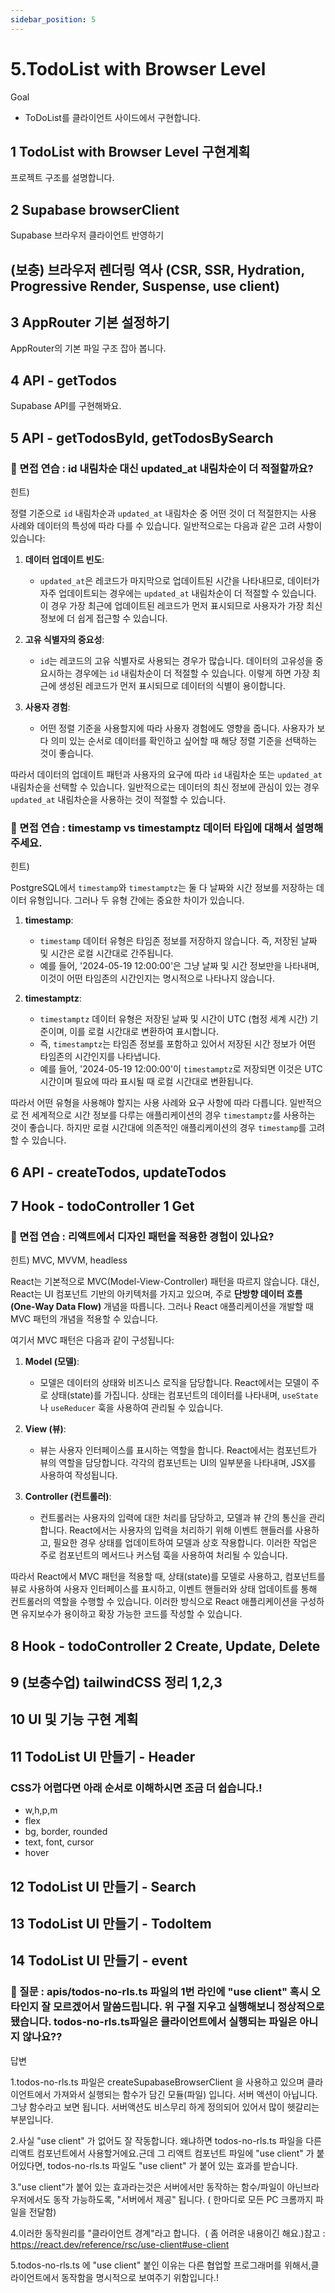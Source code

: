 ```yaml
---
sidebar_position: 5
---
```


# 5.TodoList with Browser Level

Goal  
- ToDoList를 클라이언트 사이드에서 구현합니다.  


## 1 TodoList with Browser Level  구현계획  

프로젝트 구조를 설명합니다.  

## 2 Supabase browserClient

Supabase 브라우저 클라이언트 반영하기  

## (보충) 브라우저 렌더링 역사 (CSR, SSR, Hydration, Progressive Render, Suspense, use client)



## 3 AppRouter 기본 설정하기

AppRouter의 기본 파일 구조 잡아 봅니다.  

## 4 API - getTodos 

Supabase API를 구현해봐요.  

## 5 API - getTodosById, getTodosBySearch

### 📌 면접 연습 : id 내림차순 대신 updated_at 내림차순이 더 적절할까요?  

힌트)  

정렬 기준으로 `id` 내림차순과 `updated_at` 내림차순 중 어떤 것이 더 적절한지는 사용 사례와 데이터의 특성에 따라 다를 수 있습니다. 일반적으로는 다음과 같은 고려 사항이 있습니다:

1. **데이터 업데이트 빈도**:
   - `updated_at`은 레코드가 마지막으로 업데이트된 시간을 나타내므로, 데이터가 자주 업데이트되는 경우에는 `updated_at` 내림차순이 더 적절할 수 있습니다. 이 경우 가장 최근에 업데이트된 레코드가 먼저 표시되므로 사용자가 가장 최신 정보에 더 쉽게 접근할 수 있습니다.

2. **고유 식별자의 중요성**:
   - `id`는 레코드의 고유 식별자로 사용되는 경우가 많습니다. 데이터의 고유성을 중요시하는 경우에는 `id` 내림차순이 더 적절할 수 있습니다. 이렇게 하면 가장 최근에 생성된 레코드가 먼저 표시되므로 데이터의 식별이 용이합니다.

3. **사용자 경험**:
   - 어떤 정렬 기준을 사용할지에 따라 사용자 경험에도 영향을 줍니다. 사용자가 보다 의미 있는 순서로 데이터를 확인하고 싶어할 때 해당 정렬 기준을 선택하는 것이 좋습니다.

따라서 데이터의 업데이트 패턴과 사용자의 요구에 따라 `id` 내림차순 또는 `updated_at` 내림차순을 선택할 수 있습니다. 일반적으로는 데이터의 최신 정보에 관심이 있는 경우 `updated_at` 내림차순을 사용하는 것이 적절할 수 있습니다.



### 📌 면접 연습 : timestamp vs timestamptz 데이터 타입에 대해서 설명해주세요.  

힌트)  


PostgreSQL에서 `timestamp`와 `timestamptz`는 둘 다 날짜와 시간 정보를 저장하는 데이터 유형입니다. 그러나 두 유형 간에는 중요한 차이가 있습니다.

1. **timestamp**:
   - `timestamp` 데이터 유형은 타임존 정보를 저장하지 않습니다. 즉, 저장된 날짜 및 시간은 로컬 시간대로 간주됩니다.
   - 예를 들어, '2024-05-19 12:00:00'은 그냥 날짜 및 시간 정보만을 나타내며, 이것이 어떤 타임존의 시간인지는 명시적으로 나타나지 않습니다.

2. **timestamptz**:
   - `timestamptz` 데이터 유형은 저장된 날짜 및 시간이 UTC (협정 세계 시간) 기준이며, 이를 로컬 시간대로 변환하여 표시합니다.
   - 즉, `timestamptz`는 타임존 정보를 포함하고 있어서 저장된 시간 정보가 어떤 타임존의 시간인지를 나타냅니다.
   - 예를 들어, '2024-05-19 12:00:00'이 `timestamptz`로 저장되면 이것은 UTC 시간이며 필요에 따라 표시될 때 로컬 시간대로 변환됩니다.

따라서 어떤 유형을 사용해야 할지는 사용 사례와 요구 사항에 따라 다릅니다. 일반적으로 전 세계적으로 시간 정보를 다루는 애플리케이션의 경우 `timestamptz`를 사용하는 것이 좋습니다. 하지만 로컬 시간대에 의존적인 애플리케이션의 경우 `timestamp`를 고려할 수 있습니다.


## 6 API - createTodos, updateTodos

## 7 Hook - todoController 1 Get

### 📌 면접 연습 : 리액트에서 디자인 패턴을 적용한 경험이 있나요?

힌트) MVC, MVVM, headless  

React는 기본적으로 MVC(Model-View-Controller) 패턴을 따르지 않습니다. 대신, React는 UI 컴포넌트 기반의 아키텍처를 가지고 있으며, 주로 **단방향 데이터 흐름 (One-Way Data Flow)** 개념을 따릅니다. 그러나 React 애플리케이션을 개발할 때 MVC 패턴의 개념을 적용할 수 있습니다.

여기서 MVC 패턴은 다음과 같이 구성됩니다:

1. **Model (모델)**:
   - 모델은 데이터의 상태와 비즈니스 로직을 담당합니다. React에서는 모델이 주로 상태(state)를 가집니다. 상태는 컴포넌트의 데이터를 나타내며, `useState`나 `useReducer` 훅을 사용하여 관리될 수 있습니다.

2. **View (뷰)**:
   - 뷰는 사용자 인터페이스를 표시하는 역할을 합니다. React에서는 컴포넌트가 뷰의 역할을 담당합니다. 각각의 컴포넌트는 UI의 일부분을 나타내며, JSX를 사용하여 작성됩니다.

3. **Controller (컨트롤러)**:
   - 컨트롤러는 사용자의 입력에 대한 처리를 담당하고, 모델과 뷰 간의 통신을 관리합니다. React에서는 사용자의 입력을 처리하기 위해 이벤트 핸들러를 사용하고, 필요한 경우 상태를 업데이트하여 모델과 상호 작용합니다. 이러한 작업은 주로 컴포넌트의 메서드나 커스텀 훅을 사용하여 처리될 수 있습니다.

따라서 React에서 MVC 패턴을 적용할 때, 상태(state)를 모델로 사용하고, 컴포넌트를 뷰로 사용하여 사용자 인터페이스를 표시하고, 이벤트 핸들러와 상태 업데이트를 통해 컨트롤러의 역할을 수행할 수 있습니다. 이러한 방식으로 React 애플리케이션을 구성하면 유지보수가 용이하고 확장 가능한 코드를 작성할 수 있습니다.




## 8 Hook - todoController 2 Create, Update, Delete

## 9 (보충수업) tailwindCSS 정리 1,2,3

## 10 UI 및 기능 구현 계획

## 11 TodoList UI 만들기 - Header

### CSS가 어렵다면 아래 순서로 이해하시면 조금 더 쉽습니다.!

- w,h,p,m  
- flex  
- bg, border, rounded  
- text, font, cursor  
- hover  

## 12 TodoList UI 만들기 - Search

## 13 TodoList UI 만들기 - TodoItem

## 14 TodoList UI 만들기 - event


### 📌 질문 : apis/todos-no-rls.ts 파일의 1번 라인에 "use client" 혹시 오타인지 잘 모르겠어서 말씀드립니다. 위 구절 지우고 실행해보니 정상적으로 됐습니다. todos-no-rls.ts파일은 클라이언트에서 실행되는 파일은 아니지 않나요??  


답변

1.todos-no-rls.ts 파일은 createSupabaseBrowserClient 을 사용하고 있으며 클라이언트에서 가져와서 실행되는 함수가 담긴 모듈(파일) 입니다. 서버 액션이 아닙니다. 그냥 함수라고 보면 됩니다. 서버액션도 비스무리 하게 정의되어 있어서 많이 헷갈리는 부분입니다.  

2.사실 "use client" 가 없어도 잘 작동합니다. 왜냐하면 todos-no-rls.ts 파일을 다른 리액트 컴포넌트에서 사용할거에요.근데 그 리액트 컴포넌트 파일에 "use client" 가 붙어있다면, todos-no-rls.ts 파일도 "use client" 가 붙어 있는 효과를 받습니다.  

3."use client"가 붙어 있는 효과라는것은 서버에서만 동작하는 함수/파일이 아닌브라우저에서도 동작 가능하도록, "서버에서 제공" 됩니다. ( 한마디로 모든 PC 크롬까지 파일을 전달함)   

4.이러한 동작원리를 "클라이언트 경계"라고 합니다.  ( 좀 어려운 내용이긴 해요.)참고 : https://react.dev/reference/rsc/use-client#use-client  

5.todos-no-rls.ts 에 "use client" 붙인 이유는 다른 협업할 프로그래머를 위해서,클라이언트에서 동작함을 명시적으로 보여주기 위함입니다.!  
